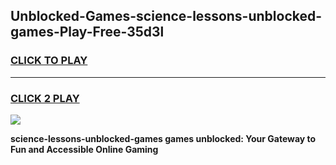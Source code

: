 
## Unblocked-Games-science-lessons-unblocked-games-Play-Free-35d3l
<h3>
<a href="https://premium76.site?title=science-lessons-unblocked-games&ref=18A">CLICK TO PLAY</a></h3>
<hr>

<h3>
<a href="https://premium76.site?title=science-lessons-unblocked-games&ref=18A">CLICK 2 PLAY</a>
  
</h3>

<a href="https://premium76.site?title=science-lessons-unblocked-games&ref=18A"><img src="https://clearcache.store/games.png"></a>


**science-lessons-unblocked-games games unblocked: Your Gateway to Fun and Accessible Online Gaming**
